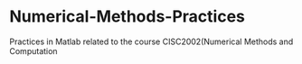 # Numerical-Methods-Practices
Practices in Matlab related to the course CISC2002(Numerical Methods and Computation
